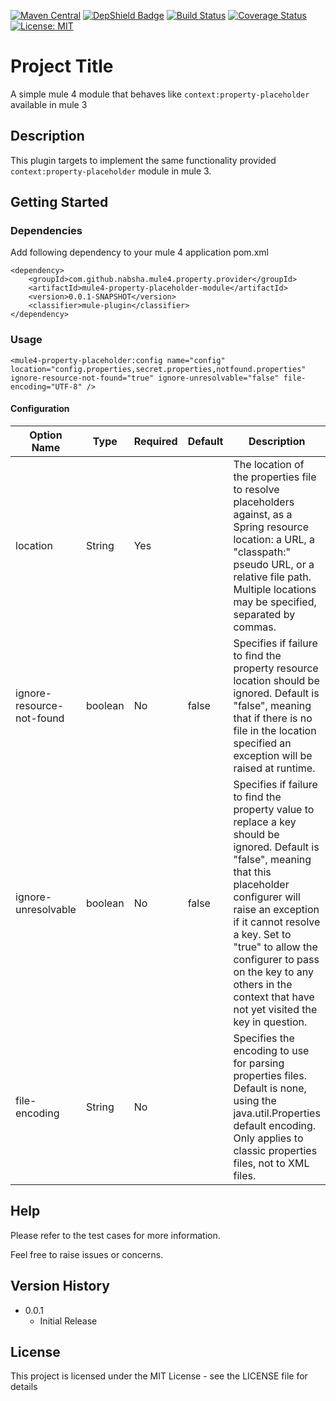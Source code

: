 
<p align="center">

[![Maven Central](https://img.shields.io/maven-central/v/com.github.nabsha.mule4.property.provider/mule4-property-placeholder-module.svg)](https://depshield.github.io)
[![DepShield Badge](https://depshield.sonatype.org/badges/nabsha/mule4-property-placeholder/depshield.svg)](https://depshield.github.io)
[![Build Status](https://travis-ci.com/nabsha/mule4-property-placeholder.svg?branch=master)](https://travis-ci.com/nabsha/mule4-property-placeholder)
[![Coverage Status](https://coveralls.io/repos/github/nabsha/mule4-property-placeholder/badge.svg?branch=master)](https://coveralls.io/github/nabsha/mule4-property-placeholder?branch=master)
[![License: MIT](https://img.shields.io/badge/License-MIT-yellow.svg)](https://opensource.org/licenses/MIT)

</p>


# Project Title

A simple mule 4 module that behaves like `context:property-placeholder` available in mule 3

## Description

This plugin targets to implement the same functionality provided `context:property-placeholder` module in mule 3.

## Getting Started

### Dependencies

Add following dependency to your mule 4 application pom.xml

```
<dependency>
    <groupId>com.github.nabsha.mule4.property.provider</groupId>
    <artifactId>mule4-property-placeholder-module</artifactId>
    <version>0.0.1-SNAPSHOT</version>
    <classifier>mule-plugin</classifier>
</dependency>
```

### Usage

```
<mule4-property-placeholder:config name="config" location="config.properties,secret.properties,notfound.properties" ignore-resource-not-found="true" ignore-unresolvable="false" file-encoding="UTF-8" />
```

#### Configuration

| Option Name               | Type    | Required | Default | Description                                                                                                                                                                                                                                                                                                                               |
|---------------------------|---------|----------|---------|-------------------------------------------------------------------------------------------------------------------------------------------------------------------------------------------------------------------------------------------------------------------------------------------------------------------------------------------|
| location                  | String  | Yes      |         | The location of the properties file to resolve placeholders against, as a Spring resource location: a URL, a "classpath:" pseudo URL, or a relative file path. Multiple locations may be specified, separated by commas.                                                                                                                  |
| ignore-resource-not-found | boolean | No       | false   | Specifies if failure to find the property resource location should be ignored. Default is "false", meaning that if there is no file in the location specified an exception will be raised at runtime.                                                                                                                                     |
| ignore-unresolvable       | boolean | No       | false   | Specifies if failure to find the property value to replace a key should be ignored. Default is "false", meaning that this placeholder configurer will raise an exception if it cannot resolve a key. Set to "true" to allow the configurer to pass on the key to any others in the context that have not yet visited the key in question. |
| file-encoding             | String  | No       |         | Specifies the encoding to use for parsing properties files. Default is none, using the java.util.Properties default encoding. Only applies to classic properties files, not to XML files.                                                                                                                                                 |



## Help
Please refer to the test cases for more information.

Feel free to raise issues or concerns.


## Version History

* 0.0.1
    * Initial Release

## License

This project is licensed under the MIT License - see the LICENSE file for details

